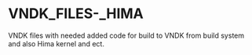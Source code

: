 # VNDK_FILES-_HIMA
VNDK files with needed added code for build to VNDK from build system and also Hima kernel and ect.
